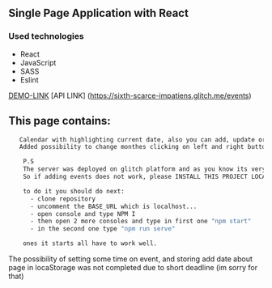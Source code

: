 ## Single Page Application with React

### Used technologies
* React
* JavaScript
* SASS
* Eslint

[DEMO-LINK](https://mitattt.github.io/calendar//)
[API LINK] (https://sixth-scarce-impatiens.glitch.me/events)

## This page contains:

```bash
   Calendar with highlighting current date, also you can add, update or delete some event.
   Added possibility to change monthes clicking on left and right buttons in the top right corner.

    P.S 
    The server was deployed on glitch platform and as you know its very luggy. 
    So if adding events does not work, please INSTALL THIS PROJECT LOCALY

    to do it you should do next:
      - clone repository
      - uncomment the BASE_URL which is localhost...
      - open console and type NPM I
      - then open 2 more consoles and type in first one "npm start"
      - in the second one type "npm run serve"

    ones it starts all have to work well.
```

The possibility of setting some time on event, and storing add date about page in locaStorage was not completed due to short deadline (im sorry for that)
